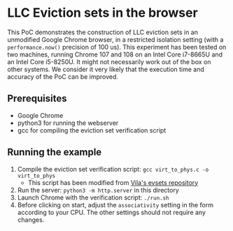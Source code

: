 # LLC Eviction sets in the browser

This PoC demonstrates the construction of LLC eviction sets in an unmodified Google Chrome browser, in a restricted isolation setting (with a `performance.now()` precision of 100 us).
This experiment has been tested on two machines, running Chrome 107 and 108 on an Intel Core i7-8665U and an Intel Core i5-8250U. 
It might not necessarily work out of the box on other systems.
We consider it very likely that the execution time and accuracy of the PoC can be improved.

## Prerequisites
- Google Chrome
- python3 for running the webserver
- gcc for compiling the eviction set verification script

## Running the example

1. Compile the eviction set verification script: `gcc virt_to_phys.c -o virt_to_phys`
    - This script has been modified from [Vila's evsets repository](https://github.com/cgvwzq/evsets)
2. Run the server: `python3 -m http.server` in this directory
3. Launch Chrome with the verification script: `./run.sh`
4. Before clicking on start, adjust the `associativity` setting in the form according to your CPU. The other settings should not require any changes.
